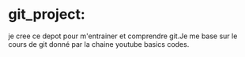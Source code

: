 # git_project:

je cree ce depot pour m'entrainer et comprendre git.Je me base sur le cours de git 
donné par la chaine youtube basics codes.
